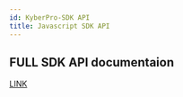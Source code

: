 ```yaml
---
id: KyberPro-SDK API
title: Javascript SDK API
---
```

[//]: # (tagline)

## FULL SDK API documentaion 

[LINK](https://fpr-sdk-js.knreserve.com/)
